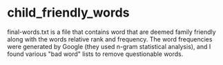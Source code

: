 # child_friendly_words
final-words.txt is a file that contains word that are deemed family friendly along with the words relative rank and frequency. The word frequencies were generated by Google (they used n-gram statistical analysis), and I found various "bad word" lists to remove questionable words.
